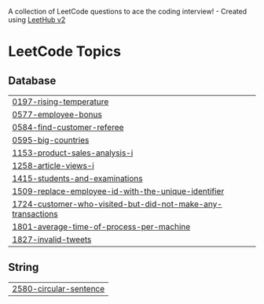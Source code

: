 A collection of LeetCode questions to ace the coding interview! - Created using [LeetHub v2](https://github.com/arunbhardwaj/LeetHub-2.0)
<!---LeetCode Topics Start-->
# LeetCode Topics
## Database
|  |
| ------- |
| [0197-rising-temperature](https://github.com/chrisaaryan/SQL/tree/master/0197-rising-temperature) |
| [0577-employee-bonus](https://github.com/chrisaaryan/SQL/tree/master/0577-employee-bonus) |
| [0584-find-customer-referee](https://github.com/chrisaaryan/SQL/tree/master/0584-find-customer-referee) |
| [0595-big-countries](https://github.com/chrisaaryan/SQL/tree/master/0595-big-countries) |
| [1153-product-sales-analysis-i](https://github.com/chrisaaryan/SQL/tree/master/1153-product-sales-analysis-i) |
| [1258-article-views-i](https://github.com/chrisaaryan/SQL/tree/master/1258-article-views-i) |
| [1415-students-and-examinations](https://github.com/chrisaaryan/SQL/tree/master/1415-students-and-examinations) |
| [1509-replace-employee-id-with-the-unique-identifier](https://github.com/chrisaaryan/SQL/tree/master/1509-replace-employee-id-with-the-unique-identifier) |
| [1724-customer-who-visited-but-did-not-make-any-transactions](https://github.com/chrisaaryan/SQL/tree/master/1724-customer-who-visited-but-did-not-make-any-transactions) |
| [1801-average-time-of-process-per-machine](https://github.com/chrisaaryan/SQL/tree/master/1801-average-time-of-process-per-machine) |
| [1827-invalid-tweets](https://github.com/chrisaaryan/SQL/tree/master/1827-invalid-tweets) |
## String
|  |
| ------- |
| [2580-circular-sentence](https://github.com/chrisaaryan/SQL/tree/master/2580-circular-sentence) |
<!---LeetCode Topics End-->